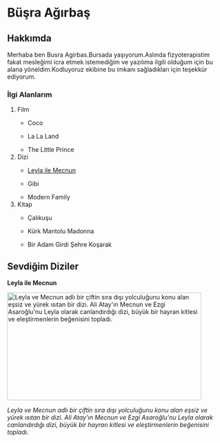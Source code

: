 <h1>Büşra Ağırbaş</h1>
<h2>Hakkımda</h2>
<p>Merhaba ben Busra Agirbas.Bursada yaşıyorum.Aslında fizyoterapistim fakat mesleğimi icra etmek istemediğim ve yazılıma ilgili olduğum için bu alana yöneldim.Kodluyoruz ekibine bu imkanı sağladıkları için teşekkür ediyorum.</p>
<h3>İlgi Alanlarım</h3>
<p><ol><li>Film</li>
    <ul><li>Coco</li></ul>
    <ul><li>La La Land</li></ul>
    <ul><li>The Little Prince</li></ul>
    <li>Dizi</li>
    <ul><li> <a href="https://www.imdb.com/title/tt1831164/" target="_blank">Leyla ile Mecnun</a></li></ul>
    <ul><li>Gibi</li></ul>
    <ul><li>Modern Family</li></ul>
    <li>Kitap</li>
    <ul><li>Çalıkuşu</li></ul>
    <ul><li>Kürk Mantolu Madonna</li></ul>
    <ul><li>Bir Adam Girdi Şehre Koşarak</li></ul>
</ol>
</p>

<h2>Sevdiğim Diziler</h2>
<p><strong>Leyla ile Mecnun</strong></p>
<img width="450" height="250" src="https://upload.wikimedia.org/wikipedia/tr/thumb/2/29/Leyla-ile-Mecnun-Ekran.jpg/220px-Leyla-ile-Mecnun-Ekran.jpg" alt="Leyla ve Mecnun adlı bir çiftin sıra dışı yolculuğunu konu alan eşsiz ve yürek ısıtan bir dizi. Ali Atay'ın Mecnun ve Ezgi Asaroğlu'nu Leyla olarak canlandırdığı dizi, büyük bir hayran kitlesi ve eleştirmenlerin beğenisini topladı.">
<p><em>Leyla ve Mecnun adlı bir çiftin sıra dışı yolculuğunu konu alan eşsiz ve yürek ısıtan bir dizi. Ali Atay'ın Mecnun ve Ezgi Asaroğlu'nu Leyla olarak canlandırdığı dizi, büyük bir hayran kitlesi ve eleştirmenlerin beğenisini topladı.</em></p>
